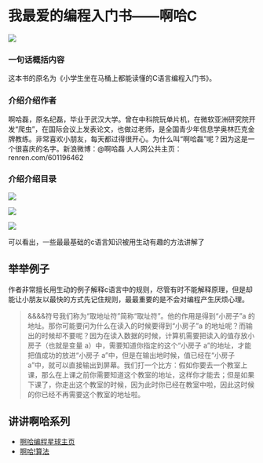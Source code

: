 # 我最爱的编程入门书——啊哈C
![](http://ww1.sinaimg.cn/large/88a3931agy1fw3m6luiacj20qo0hl4im.jpg)

### 一句话概括内容

这本书的原名为《小学生坐在马桶上都能读懂的C语言编程入门书》。

### 介绍介绍作者

啊哈磊，原名纪磊，毕业于武汉大学。曾在中科院玩单片机，在微软亚洲研究院开发“爬虫”，在国际会议上发表论文，也做过老师，是全国青少年信息学奥林匹克金牌教练。非常喜欢小朋友，每天都过得很开心。为什么叫“啊哈磊”呢？因为这是一个很喜庆的名字。新浪微博：@啊哈磊 人人网公共主页：renren.com/601196462

### 介绍介绍目录

![](http://ww1.sinaimg.cn/large/88a3931agy1fw3mlybu1wj20ct0kdaan.jpg)

![](http://ww1.sinaimg.cn/large/88a3931agy1fw3mmamggij20dn0kvjrv.jpg)

![](http://ww1.sinaimg.cn/large/88a3931agy1fw3mmm21n0j20d80ja3z2.jpg)

可以看出，一些最最基础的c语言知识被用生动有趣的方法讲解了

## 举举例子
作者非常擅长用生动的例子解释c语言中的规则，尽管有时不能解释原理，但是却能让小朋友以最快的方式先记住规则，最最重要的是不会对编程产生厌烦心理。

> &&&&符号我们称为“取地址符”简称“取址符”。他的作用是得到“小房子”a 的地址。那你可能要问为什么在读入的时候要得到“小房子”a 的地址呢？而输出的时候却不要呢？因为在读入数据的时候，计算机需要把读入的值存放小房子（也就是变量 a）中，需要知道你指定的这个“小房子 a”的地址，才能把值成功的放进“小房子 a”中，但是在输出地时候，值已经在“小房子 a”中，就可以直接输出到屏幕。我们打一个比方：假如你要去一个教室上课，那么在上课之前你需要知道这个教室的地址，这样你才能去；但是如果下课了，你走出这个教室的时候，因为此时你已经在教室中啦，因此这时候的你已经不再需要这个教室的地址啦。

## 讲讲啊哈系列

* [啊哈编程星球主页](http://www.codeaha.com/)
* [啊哈!算法](https://book.douban.com/subject/25894685/)
